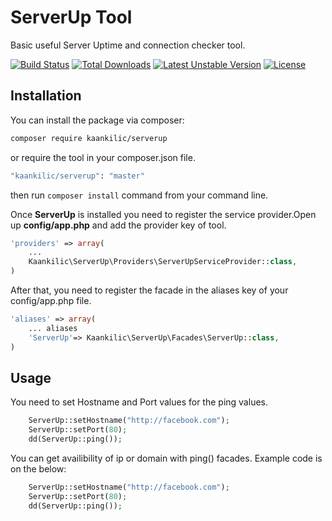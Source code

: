 # ServerUp Tool

Basic useful Server Uptime and connection checker tool.

[![Build Status](https://travis-ci.org/kaankilic/serverup.svg?branch=master)](https://travis-ci.org/kaankilic/serverup)
[![Total Downloads](https://poser.pugx.org/kaankilic/serverup/downloads)](https://packagist.org/packages/kaankilic/serverup)
[![Latest Unstable Version](https://poser.pugx.org/kaankilic/serverup/v/unstable)](https://packagist.org/packages/kaankilic/serverup)
[![License](https://poser.pugx.org/kaankilic/serverup/license)](https://packagist.org/packages/kaankilic/serverup)

## Installation
You can install the package via composer:

```sh
composer require kaankilic/serverup
```
or require the tool in your composer.json file.
```sh
"kaankilic/serverup": "master"
```
then run `composer install` command from your command line.

Once **ServerUp** is installed you need to register the service provider.Open up **config/app.php** and add the provider key of tool.
```php
'providers' => array(
	...
    Kaankilic\ServerUp\Providers\ServerUpServiceProvider::class,
)
```
After that, you need to register the facade in the aliases key of your config/app.php file.
```php
'aliases' => array(
	... aliases
	'ServerUp'=> Kaankilic\ServerUp\Facades\ServerUp::class,
)
```

## Usage
You need to set Hostname and Port values for the ping values.
```php
	ServerUp::setHostname("http://facebook.com");
	ServerUp::setPort(80);
	dd(ServerUp::ping());
```
You can get availibility of ip or domain with ping() facades. Example code is on the below:
```php
	ServerUp::setHostname("http://facebook.com");
	ServerUp::setPort(80);
	dd(ServerUp::ping());
```
